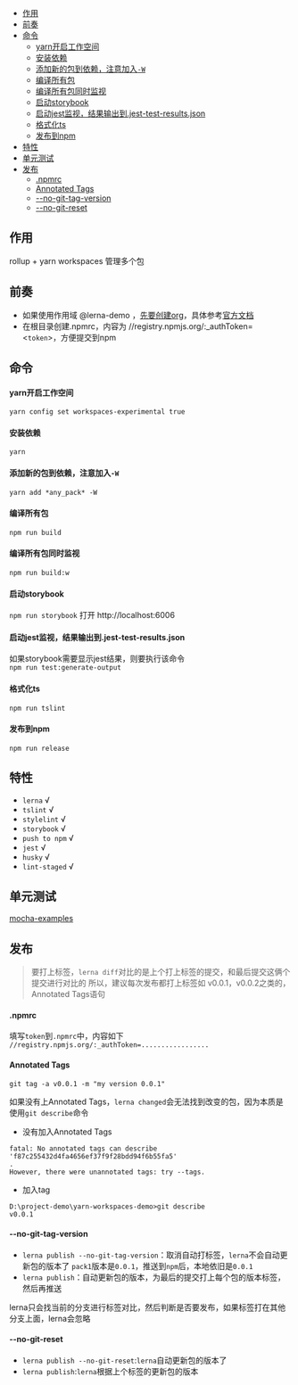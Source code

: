 <!-- toc -->
- [作用](#%E4%BD%9C%E7%94%A8)
- [前奏](#%E5%89%8D%E5%A5%8F)
- [命令](#%E5%91%BD%E4%BB%A4)
    - [yarn开启工作空间](#yarn%E5%BC%80%E5%90%AF%E5%B7%A5%E4%BD%9C%E7%A9%BA%E9%97%B4)
    - [安装依赖](#%E5%AE%89%E8%A3%85%E4%BE%9D%E8%B5%96)
    - [添加新的包到依赖，注意加入`-W`](#%E6%B7%BB%E5%8A%A0%E6%96%B0%E7%9A%84%E5%8C%85%E5%88%B0%E4%BE%9D%E8%B5%96%E6%B3%A8%E6%84%8F%E5%8A%A0%E5%85%A5-W)
    - [编译所有包](#%E7%BC%96%E8%AF%91%E6%89%80%E6%9C%89%E5%8C%85)
    - [编译所有包同时监视](#%E7%BC%96%E8%AF%91%E6%89%80%E6%9C%89%E5%8C%85%E5%90%8C%E6%97%B6%E7%9B%91%E8%A7%86)
    - [启动storybook](#%E5%90%AF%E5%8A%A8storybook)
    - [启动jest监视，结果输出到.jest-test-results.json](#%E5%90%AF%E5%8A%A8jest%E7%9B%91%E8%A7%86%E7%BB%93%E6%9E%9C%E8%BE%93%E5%87%BA%E5%88%B0jest-test-resultsjson)
    - [格式化ts](#%E6%A0%BC%E5%BC%8F%E5%8C%96ts)
    - [发布到npm](#%E5%8F%91%E5%B8%83%E5%88%B0npm)
- [特性](#%E7%89%B9%E6%80%A7)
- [单元测试](#%E5%8D%95%E5%85%83%E6%B5%8B%E8%AF%95)
- [发布](#%E5%8F%91%E5%B8%83)
    - [.npmrc](#npmrc)
    - [Annotated Tags](#Annotated-Tags)
    - [--no-git-tag-version](#no-git-tag-version)
    - [--no-git-reset](#no-git-reset)
<!-- tocstop -->

## 作用
rollup + yarn workspaces 管理多个包

## 前奏
- 如果使用作用域 @lerna-demo ，[先要创建org]( https://www.npmjs.com/org/create)，具体参考[官方文档](https://docs.npmjs.com/creating-and-publishing-scoped-public-packages) 
- 在根目录创建.npmrc，内容为 //registry.npmjs.org/:_authToken=<`token`>，方便提交到npm

## 命令
#### yarn开启工作空间
`yarn config set workspaces-experimental true`

#### 安装依赖
`yarn`

#### 添加新的包到依赖，注意加入`-W`
`yarn add *any_pack* -W`

#### 编译所有包
`npm run build`

#### 编译所有包同时监视
`npm run build:w`

#### 启动storybook
`npm run storybook`
打开 http://localhost:6006

#### 启动jest监视，结果输出到.jest-test-results.json
如果storybook需要显示jest结果，则要执行该命令  
`npm run test:generate-output`

#### 格式化ts
`npm run tslint`

#### 发布到npm
`npm run release`

## 特性
- `lerna`  √
- `tslint`  √
- `stylelint`  √
- `storybook`  √
- `push to npm` √
- `jest` √
- `husky` √
- `lint-staged` √

## 单元测试
[mocha-examples](https://github.com/mochajs/mocha-examples)

## 发布
> 要打上标签，`lerna diff`对比的是上个打上标签的提交，和最后提交这俩个提交进行对比的
> 所以，建议每次发布都打上标签如 v0.0.1，v0.0.2之类的，Annotated Tags语句

#### .npmrc
填写`token`到`.npmrc`中，内容如下
`//registry.npmjs.org/:_authToken=.................`

#### Annotated Tags
`git tag -a v0.0.1 -m "my version 0.0.1"`

如果没有上Annotated Tags，`lerna changed`会无法找到改变的包，因为本质是使用`git describe`命令

- 没有加入Annotated Tags
```log
fatal: No annotated tags can describe 'f87c255432d4fa4656ef37f9f28bdd94f6b55fa5'
.
However, there were unannotated tags: try --tags.
```

- 加入tag
```log
D:\project-demo\yarn-workspaces-demo>git describe
v0.0.1
```

#### --no-git-tag-version
- `lerna publish --no-git-tag-version`：取消自动打标签，`lerna`不会自动更新包的版本了
`pack1`版本是`0.0.1`，推送到`npm`后，本地依旧是`0.0.1`
- `lerna publish`：自动更新包的版本，为最后的提交打上每个包的版本标签，然后再推送

lerna只会找当前的分支进行标签对比，然后判断是否要发布，如果标签打在其他分支上面，lerna会忽略

#### --no-git-reset
- `lerna publish --no-git-reset`:`lerna`自动更新包的版本了
- `lerna publish`:`lerna`根据上个标签的更新包的版本
